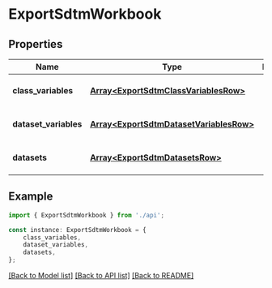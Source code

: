 # ExportSdtmWorkbook


## Properties

Name | Type | Description | Notes
------------ | ------------- | ------------- | -------------
**class_variables** | [**Array&lt;ExportSdtmClassVariablesRow&gt;**](ExportSdtmClassVariablesRow.md) |  | [optional] [default to undefined]
**dataset_variables** | [**Array&lt;ExportSdtmDatasetVariablesRow&gt;**](ExportSdtmDatasetVariablesRow.md) |  | [optional] [default to undefined]
**datasets** | [**Array&lt;ExportSdtmDatasetsRow&gt;**](ExportSdtmDatasetsRow.md) |  | [optional] [default to undefined]

## Example

```typescript
import { ExportSdtmWorkbook } from './api';

const instance: ExportSdtmWorkbook = {
    class_variables,
    dataset_variables,
    datasets,
};
```

[[Back to Model list]](../README.md#documentation-for-models) [[Back to API list]](../README.md#documentation-for-api-endpoints) [[Back to README]](../README.md)
